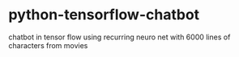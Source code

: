 # python-tensorflow-chatbot
chatbot in tensor flow using recurring neuro net with 6000 lines of characters from movies
